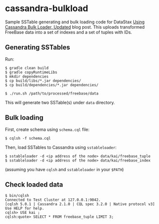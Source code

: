 # cassandra-bulkload

Sample SSTable generating and bulk loading code for DataStax [Using Cassandra Bulk Loader, Updated](http://www.datastax.com/dev/blog/using-the-cassandra-bulk-loader-updated) blog post.
This uploads transformed FreeBase data into a set of indexes and a set of tuples with IDs.

## Generating SSTables

Run:

    $ gradle clean build
    $ gradle copyRuntimeLibs
    $ mkdir dependencies
    $ cp build/libs/*.jar dependencies/
    $ cp build/dependencies/*.jar dependencies/

    $ ./run.sh /path/to/processed/freebase/data

This will generate two SSTable(s) under `data` directory.

## Bulk loading

First, create schema using `schema.cql` file:

    $ cqlsh -f schema.cql

Then, load SSTables to Cassandra using `sstableloader`:

    $ sstableloader -d <ip address of the node> data/kai/freebase_tuple
    $ sstableloader -d <ip address of the node> data/kai/freebase_index

(assuming you have `cqlsh` and `sstableloader` in your `$PATH`)

## Check loaded data


    $ bin/cqlsh
    Connected to Test Cluster at 127.0.0.1:9042.
    [cqlsh 5.0.1 | Cassandra 2.1.0 | CQL spec 3.2.0 | Native protocol v3]
    Use HELP for help.
    cqlsh> USE kai ;
    cqlsh:quote> SELECT * FROM freebase_tuple LIMIT 3;
